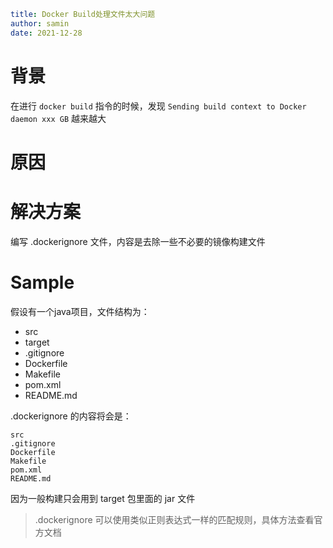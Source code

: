 ```yaml
title: Docker Build处理文件太大问题
author: samin
date: 2021-12-28
```

# 背景

在进行 `docker build` 指令的时候，发现 `Sending build context to Docker daemon xxx GB` 越来越大

# 原因

# 解决方案

编写 .dockerignore 文件，内容是去除一些不必要的镜像构建文件

# Sample

假设有一个java项目，文件结构为：

- src
- target
- .gitignore
- Dockerfile
- Makefile
- pom.xml
- README.md

.dockerignore 的内容将会是：

```text
src
.gitignore
Dockerfile
Makefile
pom.xml
README.md
```

因为一般构建只会用到 target 包里面的 jar 文件

> .dockerignore 可以使用类似正则表达式一样的匹配规则，具体方法查看官方文档
